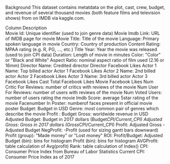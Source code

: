 Background
This dataset contains metatdata on the plot, cast, crew, budget, and revenue of several thousand movies (both feature films and television shows) from on IMDB via kaggle.com.


Column              Description                    
Movie Id: Unique identifier (used to join genre data)
Movie Imdb Link: URL of IMDB page for movie
Movie Title: Title of the movie
Language: Primary spoken language in movie
Country: Country of production
Content Rating: MPAA rating (e.g. R, PG, ..., etc.)
Title Year: Year the movie was released (used to join CPI data)
Duration: Length of movie in minutes
Color: "Color" or "Black and White"
Aspect Ratio: nominal aspect ratio of film used (2.16 or 16mm)
Director Name: Credited director
Director Facebook Likes
Actor 1 Name: Top billed actor
Actor 1 Facebook Likes
Actor 2 Name: 2nd billed actor
Actor 2 Facebook Likes
Actor 3 Name: 3rd billed actor
Actor 3 Facebook Likes
Cast Total Facebook Likes
Movie Facebook Likes
Num Critic For Reviews: number of critics with reviews of the movie
Num User For Reviews: number of users with reviews of the movie
Num Voted Users: number of users rating the movie
Imdb Score: average 5star rating of the movie
Facenumber In Poster: numberof faces present in official movie poster
Budget: Budget in USD
Genre: most common pair of genres which describe the movie 
Profit : Budget
Gross: worldwide revenue in USD
Adjusted Budget: Budget in 2017 dollars (Budget*CPI/Current_CPI)
Adjusted Gross: Gross in 2017 dollars (Gross*CPI/Current_CPI)
Profit: Adjusted Gross - Adjusted Budget
NegProfit: -Profit (used for sizing gantt bars downward)
Profit (group): "Made money" or "Lost money"
ROI: Profit/Budget:
Adjusted Budget (bin): bins for histogram
Profit (bin): bins for histogram
AVGProfit: table calculation of Avg(profit)
Rank: table calculation of Index()
CPI: Consumer Price Index from Bureau of Labor Statistics
Current CPI: Consumer Price Index as of 2017
